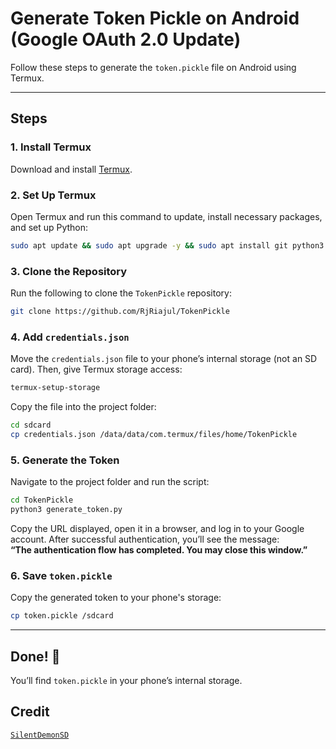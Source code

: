 # Generate Token Pickle on Android (Google OAuth 2.0 Update)

Follow these steps to generate the `token.pickle` file on Android using Termux.

---

## Steps

### 1. Install Termux  
Download and install [Termux](https://github.com/termux/termux-app/releases).  

### 2. Set Up Termux  
Open Termux and run this command to update, install necessary packages, and set up Python:

```bash
sudo apt update && sudo apt upgrade -y && sudo apt install git python3 python3-pip -y && python3 -m pip install --upgrade pip && pip install google-api-python-client google-auth-httplib2 google-auth-oauthlib
```

### 3. Clone the Repository  
Run the following to clone the `TokenPickle` repository:

```bash
git clone https://github.com/RjRiajul/TokenPickle
```

### 4. Add `credentials.json`  
Move the `credentials.json` file to your phone’s internal storage (not an SD card). Then, give Termux storage access:

```bash
termux-setup-storage
```

Copy the file into the project folder:

```bash
cd sdcard
cp credentials.json /data/data/com.termux/files/home/TokenPickle
```

### 5. Generate the Token  
Navigate to the project folder and run the script:

```bash
cd TokenPickle
python3 generate_token.py
```

Copy the URL displayed, open it in a browser, and log in to your Google account. After successful authentication, you’ll see the message:  
**“The authentication flow has completed. You may close this window.”**

### 6. Save `token.pickle`  
Copy the generated token to your phone's storage:

```bash
cp token.pickle /sdcard
```

---

## Done! 🎉  
You’ll find `token.pickle` in your phone’s internal storage.  


## Credit

[`SilentDemonSD`](https://github.com/SilentDemonSD)
